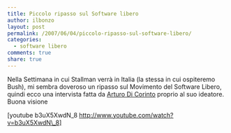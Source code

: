 ```yaml
---
title: Piccolo ripasso sul Software libero
author: ilbonzo
layout: post
permalink: /2007/06/04/piccolo-ripasso-sul-software-libero/
categories:
  - software libero
comments: true
share: true
---
```

Nella Settimana in cui Stallman verrà in Italia (la stessa in cui ospiteremo Bush), mi sembra doveroso un ripasso sul Movimento del Software Libero, quindi ecco una intervista fatta da [Arturo Di Corinto][1] proprio al suo ideatore.  
Buona visione

[youtube b3uX5XwdN\_8 http://www.youtube.com/watch?v=b3uX5XwdN\_8]

<div class='kindleWidget kindleLight' >

</div>



 [1]: http://www.dicorinto.it/info/
